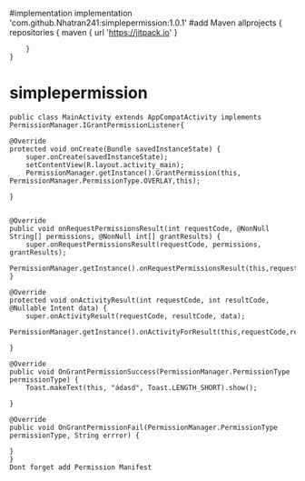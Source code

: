 #implementation
    implementation 'com.github.Nhatran241:simplepermission:1.0.1'
#add Maven
     allprojects {
        repositories {
            maven { url 'https://jitpack.io' }
        
        }
    }


# simplepermission 

    public class MainActivity extends AppCompatActivity implements PermissionManager.IGrantPermissionListener{

    @Override
    protected void onCreate(Bundle savedInstanceState) {
        super.onCreate(savedInstanceState);
        setContentView(R.layout.activity_main);
        PermissionManager.getInstance().GrantPermission(this, PermissionManager.PermissionType.OVERLAY,this);

    }


    @Override
    public void onRequestPermissionsResult(int requestCode, @NonNull String[] permissions, @NonNull int[] grantResults) {
        super.onRequestPermissionsResult(requestCode, permissions, grantResults);
        PermissionManager.getInstance().onRequestPermissionsResult(this,requestCode,permissions,grantResults);
    }

    @Override
    protected void onActivityResult(int requestCode, int resultCode, @Nullable Intent data) {
        super.onActivityResult(requestCode, resultCode, data);
        PermissionManager.getInstance().onActivityForResult(this,requestCode,resultCode,data);
       
    }

    @Override
    public void OnGrantPermissionSuccess(PermissionManager.PermissionType permissionType) {
        Toast.makeText(this, "ádasd", Toast.LENGTH_SHORT).show();

    }

    @Override
    public void OnGrantPermissionFail(PermissionManager.PermissionType permissionType, String errror) {

    }
    }
    Dont forget add Permission Manifest
    
    
   
